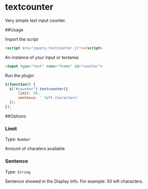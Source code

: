 textcounter
===========

Very simple text input counter.

##Usage

Import the script
```html
<script src="jquery.textcounter.js"></script>
```

An instance of your input or textarea:
```html
<input type="text" name="fname" id="counter"> 
```

Run the plugin
```javascript
$(function() {
  $("#counter").textcounter({
      limit: 50,
      sentence: ' left characters'
  });
});
```

##Options
### Limit
Type: `Number`

Amount of charaters available

### Sentence
Type: `String`

Sentence showed in the Display info. For example: 50 left characters.

